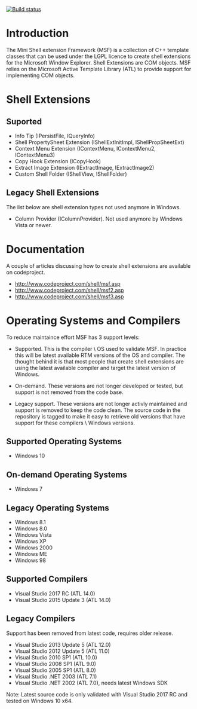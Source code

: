 [![Build status](https://ci.appveyor.com/api/projects/status/9o2gbepqfcw1g141/branch/master?svg=true)](https://ci.appveyor.com/project/vbaderks/msf/branch/master)

Introduction
============
The Mini Shell extension Framework (MSF) is a collection of C++ template classes that can be 
used under the LGPL licence to create shell extensions for the Microsoft Window Explorer.
Shell Extensions are COM objects. MSF relies on the Microsoft Active Template Library (ATL) to
provide support for implementing COM objects. 

Shell Extensions
==========================

Suported
--------
* Info Tip (IPersistFile, IQueryInfo) 
* Shell PropertySheet Extension (IShellExtInitImpl, IShellPropSheetExt) 
* Context Menu Extension (IContextMenu, IContextMenu2, IContextMenu3) 
* Copy Hook Extension (ICopyHook) 
* Extract Image Extension (IExtractImage, IExtractImage2) 
* Custom Shell Folder (IShellView, IShellFolder)

Legacy Shell Extensions
-----------------------
The list below are shell extension types not used anymore in Windows.

* Column Provider (IColumnProvider). Not used anymore by Windows Vista or newer.

Documentation
=============
A couple of articles discussing how to create shell extensions are available on codeproject.
* http://www.codeproject.com/shell/msf.asp
* http://www.codeproject.com/shell/msf2.asp
* http://www.codeproject.com/shell/msf3.asp

Operating Systems and Compilers
===============================
To reduce maintaince effort MSF has 3 support levels:
 - Supported. This is the compiler \ OS used to validate MSF.
   In practice this will be latest available RTM versions of the OS and compiler.
   The thought behind it is that most people that create shell extensions are
   using the latest available compiler and target the latest version of Windows.
   
 - On-demand. These versions are not longer developed or tested, but support is
   not removed from the code base.
   
 - Legacy support. These versions are 
   not longer activly maintained and support is removed to keep the code clean.
   The source code in the repository is tagged to make it easy to retrieve 
   old versions that have support for these compilers \ Windows versions.  

Supported Operating Systems
---------------------------
* Windows 10

On-demand Operating Systems
---------------------------
* Windows 7

Legacy Operating Systems
------------------------
* Windows 8.1
* Windows 8.0
* Windows Vista
* Windows XP 
* Windows 2000 
* Windows ME 
* Windows 98

Supported Compilers
-------------------
* Visual Studio 2017 RC (ATL 14.0)
* Visual Studio 2015 Update 3 (ATL 14.0)

Legacy Compilers
----------------
 Support has been removed from latest code, requires older release.

* Visual Studio 2013 Update 5 (ATL 12.0) 
* Visual Studio 2012 Update 5 (ATL 11.0) 
* Visual Studio 2010 SP1 (ATL 10.0) 
* Visual Studio 2008 SP1 (ATL 9.0) 
* Visual Studio 2005 SP1 (ATL 8.0) 
* Visual Studio .NET 2003 (ATL 7.1) 
* Visual Studio .NET 2002 (ATL 7.0), needs latest Windows SDK

Note: Latest source code is only validated with Visual Studio 2017 RC and tested on Windows 10 x64.
